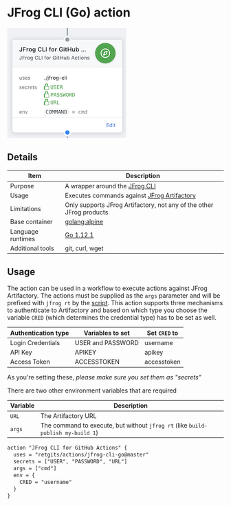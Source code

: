# JFrog CLI (Go) action

![action](./jfrogcli.png)

## Details

| Item              | Description                                                                  |
|-------------------|------------------------------------------------------------------------------|
| Purpose           | A wrapper around the [JFrog CLI](https://jfrog.com/getcli/)                  |
| Usage             | Executes commands against [JFrog Artifactory](https://jfrog.com/artifactory) |
| Limitations       | Only supports JFrog Artifactory, not any of the other JFrog products         |
| Base container    | [golang:alpine](https://hub.docker.com/_/golang?tab=description)             |
| Language runtimes | [Go 1.12.1](https://golang.org/doc/go1.12)                                   |
| Additional tools  | git, curl, wget                                                              |

## Usage

The action can be used in a workflow to execute actions against JFrog Artifactory. The actions must be supplied as the `args` parameter and will be prefixed with `jfrog rt` by the [script](./entrypoint.sh). This action supports three mechanisms to authenticate to Artifactory and based on which type you choose the variable `CRED` (which determines the credential type) has to be set as well.

| Authentication type | Variables to set  | Set `CRED` to |
|---------------------|-------------------|---------------|
| Login Credentials   | USER and PASSWORD | username      |
| API Key             | APIKEY            | apikey        |
| Access Token        | ACCESSTOKEN       | accesstoken   |

As you're setting these, _please make sure you set them as "secrets"_

There are two other environment variables that are required

| Variable | Description                                                                      |
|----------|----------------------------------------------------------------------------------|
| `URL`    | The Artifactory URL                                                              |
| `args`   | The command to execute, but without `jfrog rt` (like `build-publish my-build 1`) |

```hcl
action "JFrog CLI for GitHub Actions" {
  uses = "retgits/actions/jfrog-cli-go@master"
  secrets = ["USER", "PASSWORD", "URL"]
  args = ["cmd"]
  env = {
    CRED = "username"
  }
}
```
